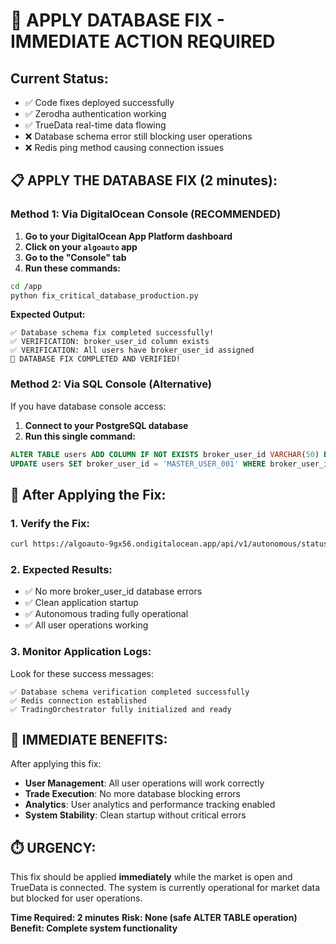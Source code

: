 # 🚨 APPLY DATABASE FIX - IMMEDIATE ACTION REQUIRED

## Current Status:
- ✅ Code fixes deployed successfully
- ✅ Zerodha authentication working
- ✅ TrueData real-time data flowing  
- ❌ Database schema error still blocking user operations
- ❌ Redis ping method causing connection issues

## 📋 APPLY THE DATABASE FIX (2 minutes):

### Method 1: Via DigitalOcean Console (RECOMMENDED)

1. **Go to your DigitalOcean App Platform dashboard**
2. **Click on your `algoauto` app**
3. **Go to the "Console" tab**
4. **Run these commands:**

```bash
cd /app
python fix_critical_database_production.py
```

**Expected Output:**
```
✅ Database schema fix completed successfully!
✅ VERIFICATION: broker_user_id column exists
✅ VERIFICATION: All users have broker_user_id assigned
🎉 DATABASE FIX COMPLETED AND VERIFIED!
```

### Method 2: Via SQL Console (Alternative)

If you have database console access:

1. **Connect to your PostgreSQL database**
2. **Run this single command:**

```sql
ALTER TABLE users ADD COLUMN IF NOT EXISTS broker_user_id VARCHAR(50) DEFAULT 'MASTER_USER_001';
UPDATE users SET broker_user_id = 'MASTER_USER_001' WHERE broker_user_id IS NULL;
```

## 🔄 After Applying the Fix:

### 1. Verify the Fix:
```bash
curl https://algoauto-9gx56.ondigitalocean.app/api/v1/autonomous/status
```

### 2. Expected Results:
- ✅ No more broker_user_id database errors
- ✅ Clean application startup
- ✅ Autonomous trading fully operational
- ✅ All user operations working

### 3. Monitor Application Logs:
Look for these success messages:
```
✅ Database schema verification completed successfully
✅ Redis connection established  
✅ TradingOrchestrator fully initialized and ready
```

## 🎯 IMMEDIATE BENEFITS:

After applying this fix:
- **User Management**: All user operations will work correctly
- **Trade Execution**: No more database blocking errors
- **Analytics**: User analytics and performance tracking enabled
- **System Stability**: Clean startup without critical errors

## ⏱️ URGENCY: 

This fix should be applied **immediately** while the market is open and TrueData is connected. The system is currently operational for market data but blocked for user operations.

**Time Required: 2 minutes**
**Risk: None (safe ALTER TABLE operation)**
**Benefit: Complete system functionality** 